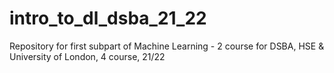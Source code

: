 # intro_to_dl_dsba_21_22
Repository for first subpart of Machine Learning - 2 course for DSBA, HSE &amp; University of London, 4 course, 21/22
